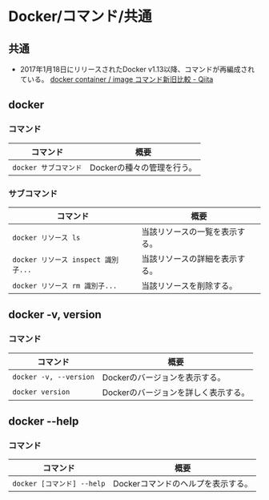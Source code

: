 # Docker/コマンド/共通

## 共通

- 2017年1月18日にリリースされたDocker v1.13以降、コマンドが再編成されている。
  [docker container / image コマンド新旧比較 - Qiita](https://qiita.com/zembutsu/items/6e1ad18f0d548ce6c266)

## docker

### コマンド

| コマンド              | 概要                       |
| --------------------- | -------------------------- |
| `docker サブコマンド` | Dockerの種々の管理を行う。 |

### サブコマンド

|コマンド|概要|
|---|---|
|`docker リソース ls`|当該リソースの一覧を表示する。|
|`docker リソース inspect 識別子...`|当該リソースの詳細を表示する。|
|`docker リソース rm 識別子...`|当該リソースを削除する。|

## docker -v, version

### コマンド

| コマンド               | 概要                                 |
| ---------------------- | ------------------------------------ |
| `docker -v, --version` | Dockerのバージョンを表示する。       |
| `docker version`       | Dockerのバージョンを詳しく表示する。 |

## docker --help

### コマンド

| コマンド                   | 概要                               |
| -------------------------- | ---------------------------------- |
| `docker [コマンド] --help` | Dockerコマンドのヘルプを表示する。 |
